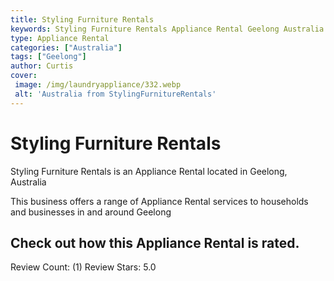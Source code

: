 ```yaml
---
title: Styling Furniture Rentals
keywords: Styling Furniture Rentals Appliance Rental Geelong Australia 
type: Appliance Rental 
categories: ["Australia"]
tags: ["Geelong"]
author: Curtis
cover:
 image: /img/laundryappliance/332.webp
 alt: 'Australia from StylingFurnitureRentals'
---
```


# Styling Furniture Rentals
Styling Furniture Rentals is an Appliance Rental located in Geelong, Australia

This business offers a range of Appliance Rental services to households and businesses in and around Geelong

## Check out how this Appliance Rental is rated.
Review Count: (1)
Review Stars: 5.0
